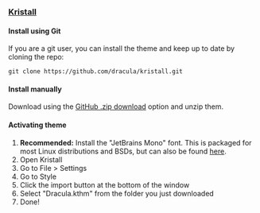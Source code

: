 ### [Kristall]([https://foobar.com](https://kristall.random-projects.net/))

#### Install using Git

If you are a git user, you can install the theme and keep up to date by cloning the repo:

    git clone https://github.com/dracula/kristall.git

#### Install manually

Download using the [GitHub .zip download](https://github.com/dracula/kristall/archive/master.zip) option and unzip them.

#### Activating theme

1. **Recommended:** Install the "JetBrains Mono" font. This is packaged for most Linux distributions and BSDs, but can also be found [here](https://www.jetbrains.com/lp/mono/).
2. Open Kristall
3. Go to File > Settings
4. Go to Style
5. Click the import button at the bottom of the window
6. Select "Dracula.kthm" from the folder you just downloaded
7. Done!
